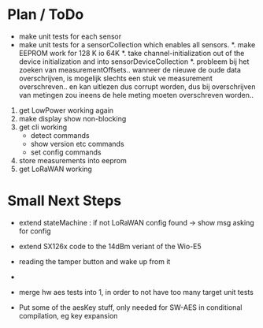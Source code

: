# Plan / ToDo

* make unit tests for each sensor
* make unit tests for a sensorCollection which enables all sensors.
*. make EEPROM work for 128 K io 64K
*. take channel-initialization out of the device initialization and into sensorDeviceCollection
*. probleem bij het zoeken van measurementOffsets.. wanneer de nieuwe de oude data overschrijven, is mogelijk slechts een stuk ve measurement overschreven.. en kan uitlezen dus corrupt worden, dus bij overschrijven van metingen zou ineens de hele meting moeten overschreven worden..


1. get LowPower working again
2. make display show non-blocking
3. get cli working
    * detect commands
    * show version etc commands
    * set config commands
4. store measurements into eeprom
5. get LoRaWAN working

 

 # Small Next Steps

* extend stateMachine : if not LoRaWAN config found -> show msg asking for config
* extend SX126x code to the 14dBm veriant of the Wio-E5
* reading the tamper button and wake up from it
* 




* merge hw aes tests into 1, in order to not have too many target unit tests
* Put some of the aesKey stuff, only needed for SW-AES in conditional compilation, eg key expansion